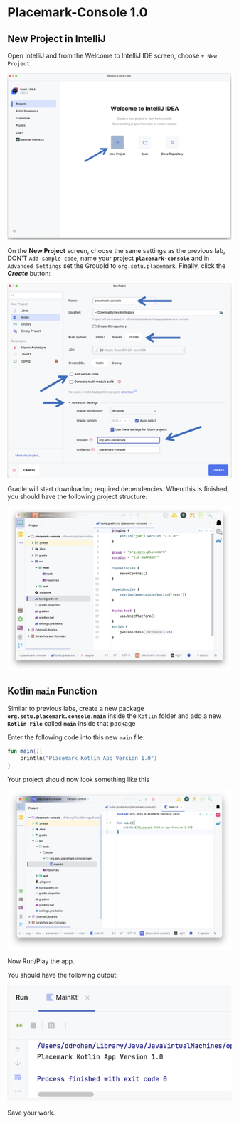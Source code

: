 # Placemark-Console 1.0

## New Project in IntelliJ

Open IntelliJ and from the Welcome to IntelliJ IDE screen, choose `+ New Project`.

![](img/s01.png)

On the **New Project** screen, choose the same settings as the previous lab, DON'T `Add sample code`, name your project **`placemark-console`** and in `Advanced Settings` set the GroupId to `org.setu.placemark`. Finally, click the ***Create*** button:

![](img/s02.png)

Gradle will start downloading required dependencies.  When this is finished, you should have the following project structure:

![](img/s04.png)

## Kotlin **`main`** Function

Similar to previous labs, create a new package **`org.setu.placemark.console.main`** inside the `Kotlin` folder and add a new **`Kotlin File`** called **`main`** inside that package

Enter the following code into this new `main` file:

~~~kotlin
fun main(){
    println("Placemark Kotlin App Version 1.0")
}
~~~

Your project should now look something like this

![](img/s05.png)

Now Run/Play the app.

You should have the following output:

![](img/09.png)

Save your work.
